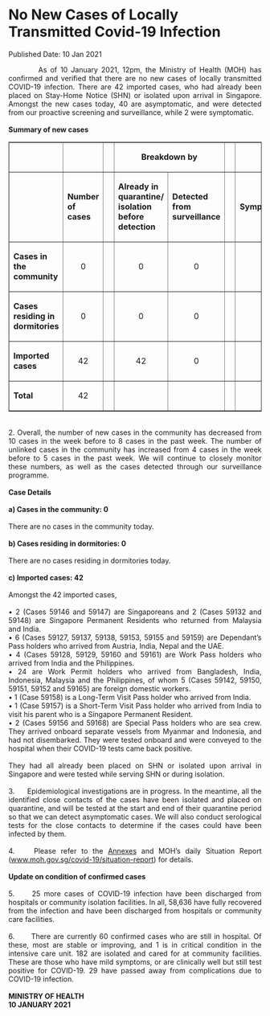 <html>
    <meta http-equiv="Content-Type" content="text/html; charset=utf-8"/>
    <meta charset="utf-8"/>
    <title>No New Cases of Locally Transmitted Covid-19 Infection</title>
    <body><h1>No New Cases of Locally Transmitted Covid-19 Infection</h1>
    <p>Published Date: 10 Jan 2021</p> <p style="text-align: justify;">&nbsp; &nbsp; &nbsp; &nbsp; &nbsp;As of 10 January 2021, 12pm, the Ministry of Health (MOH) has confirmed and verified that there are no new cases of locally transmitted COVID-19 infection. There are 42 imported cases, who had already been placed on Stay-Home Notice (SHN) or isolated upon arrival in Singapore. Amongst the new cases today, 40 are asymptomatic, and were detected from our proactive screening and surveillance, while 2 were symptomatic.&nbsp;&nbsp;<br><br><strong>Summary of new cases</strong><br> </p><table border="1" cellspacing="0" cellpadding="0" width="605"><tbody><tr><td width="129"><p align="right">&nbsp;</p></td><td width="60"><p>&nbsp;</p></td><td width="16" valign="top"><p>&nbsp;</p></td><td width="192" colspan="2"><p align="center"><strong>Breakdown by</strong></p></td><td width="16" valign="top"><p>&nbsp;</p></td><td width="192" colspan="2"><p align="center"><strong>Breakdown by</strong></p></td></tr><tr><td width="129"><p align="right">&nbsp;</p></td><td width="60"><p><strong>Number of cases</strong></p></td><td width="16" valign="top"><p>&nbsp;</p></td><td width="96"><p><strong>Already in quarantine/ isolation before detection</strong></p></td><td width="96"><p><strong>Detected from surveillance</strong></p></td><td width="16" valign="top"><p>&nbsp;</p></td><td width="96"><p><strong>Symptomatic</strong></p></td><td width="96"><p><strong>Asymptomatic</strong></p></td></tr><tr><td width="129"><p><strong>Cases in the community</strong></p></td><td width="60"><p align="center">0</p></td><td width="16" valign="top"><p align="center">&nbsp;</p></td><td width="96"><p align="center">0</p></td><td width="96"><p align="center">0</p></td><td width="16" valign="top"><p align="center">&nbsp;</p></td><td width="96"><p align="center">0</p></td><td width="96"><p align="center">0</p></td></tr><tr><td width="129"><p><strong>Cases residing in dormitories</strong></p></td><td width="60"><p align="center">0</p></td><td width="16" valign="top"><p align="center">&nbsp;</p></td><td width="96"><p align="center">0</p></td><td width="96"><p align="center">0</p></td><td width="16" valign="top"><p align="center">&nbsp;</p></td><td width="96"><p align="center">0</p></td><td width="96"><p align="center">0</p></td></tr><tr><td width="129"><p><strong>Imported cases</strong></p></td><td width="60"><p align="center">42</p></td><td width="16" valign="top"><p align="center">&nbsp;</p></td><td width="96"><p align="center">42</p></td><td width="96"><p align="center">0</p></td><td width="16" valign="top"><p align="center">&nbsp;</p></td><td width="96"><p align="center">2</p></td><td width="96"><p align="center">40</p></td></tr><tr><td width="129"><p><strong>Total</strong></p></td><td width="60"><p align="center">42</p></td><td width="16" valign="top"><p align="center">&nbsp;</p></td><td width="96"><p align="center">&nbsp;</p></td><td width="96"><p align="center">&nbsp;</p></td><td width="16" valign="top"><p align="center">&nbsp;</p></td><td width="96"><p align="center">&nbsp;</p></td><td width="96"><p align="center">&nbsp;</p></td></tr></tbody></table><p style="text-align: justify;"><br>2. Overall, the number of new cases in the community has decreased from 10 cases in the week before to 8 cases in the past week. The number of unlinked cases in the community has increased from 4 cases in the week before to 5 cases in the past week. We will continue to closely monitor these numbers, as well as the cases detected through our surveillance programme.<br><br><strong>Case Details<br></strong><br><strong>a) Cases in the community: 0<br></strong><br>There are no cases in the community today.&nbsp;<br><br><strong>b) Cases residing in dormitories: 0<br></strong><br>There are no cases residing in dormitories today.&nbsp;<br><br><strong>c) Imported cases: 42<br></strong><br>Amongst the 42 imported cases,&nbsp;<br><br>• 2 (Cases 59146 and 59147) are Singaporeans and 2 (Cases 59132 and 59148) are Singapore Permanent Residents who returned from Malaysia and India.<br>• 6 (Cases 59127, 59137, 59138, 59153, 59155 and 59159) are Dependant’s Pass holders who arrived from Austria, India, Nepal and the UAE.&nbsp;<br>• 4 (Cases 59128, 59129, 59160 and 59161) are Work Pass holders who arrived from India and the Philippines.&nbsp;<br>• 24 are Work Permit holders who arrived from Bangladesh, India, Indonesia, Malaysia and the Philippines, of whom 5 (Cases 59142, 59150, 59151, 59152 and 59165) are foreign domestic workers.<br>• 1 (Case 59158) is a Long-Term Visit Pass holder who arrived from India.&nbsp;<br>• 1 (Case 59157) is a Short-Term Visit Pass holder who arrived from India to visit his parent who is a Singapore Permanent Resident.<br>• 2 (Cases 59156 and 59168) are Special Pass holders who are sea crew. They arrived onboard separate vessels from Myanmar and Indonesia, and had not disembarked. They were tested onboard and were conveyed to the hospital when their COVID-19 tests came back positive.&nbsp;<br><br>They had all already been placed on SHN or isolated upon arrival in Singapore and were tested while serving SHN or during isolation.<br><br>3.&nbsp; &nbsp; &nbsp; Epidemiological investigations are in progress. In the meantime, all the identified close contacts of the cases have been isolated and placed on quarantine, and will be tested at the start and end of their quarantine period so that we can detect asymptomatic cases. We will also conduct serological tests for the close contacts to determine if the cases could have been infected by them.<br><br>4.&nbsp; &nbsp; Please refer to the <a href="/docs/librariesprovider5/default-document-library/annexes652f40dd9021487ea722b0728e5b7a49.pdf?sfvrsn=585f67e9_0" title="Annexes">Annexes</a>&nbsp;and MOH’s daily Situation Report (<a href="http://www.moh.gov.sg/covid-19/situation-report" title="" class="" target="">www.moh.gov.sg/covid-19/situation-report</a>) for details.&nbsp;<br><br><strong>Update on condition of confirmed cases<br></strong><br>5.&nbsp; &nbsp; &nbsp;25 more cases of COVID-19 infection have been discharged from hospitals or community isolation facilities. In all, 58,636 have fully recovered from the infection and have been discharged from hospitals or community care facilities.&nbsp;<br><br>6.&nbsp; &nbsp; &nbsp; There are currently 60 confirmed cases who are still in hospital. Of these, most are stable or improving, and 1 is in critical condition in the intensive care unit. 182 are isolated and cared for at community facilities. These are those who have mild symptoms, or are clinically well but still test positive for COVID-19. 29 have passed away from complications due to COVID-19 infection.&nbsp;<br><br><strong>MINISTRY OF HEALTH<br>10 JANUARY 2021</strong></p></body>
</html>